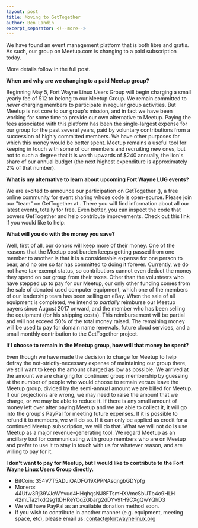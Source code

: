 ```yaml
---
layout: post
title: Moving to GetTogether
author: Ben Landin
excerpt_separator: <!--more-->
---
```


We have found an event management platform that is both libre and gratis. As such, our group on Meetup.com is changing to a paid subscription today.

More details follow in the full post.

<!--more-->

**When and why are we changing to a paid Meetup group?**

Beginning May 5, Fort Wayne Linux Users Group will begin charging a small yearly fee of $12 to belong to our Meetup Group. We remain committed to *never* charging members to participate in regular group activities. But Meetup is not core to our group's mission, and in fact we have been working for some time to provide our own alternative to Meetup. Paying the fees associated with this platform has been the single-largest expense for our group for the past several years, paid by voluntary contributions from a succession of highly committed members. We have other purposes for which this money would be better spent. Meetup remains a useful tool for keeping in touch with some of our members and recruiting new ones, but not to such a degree that it is worth upwards of $240 annually, the lion's share of our annual budget (the next highest expenditure is approximately 2% of that number).

**What is my alternative to learn about upcoming Fort Wayne LUG events?**

We are excited to announce our participation on GetTogether ([](https://gettogether.community)), a free online community for event sharing whose code is open-source. Please join our "team" on GetTogether at [](https://gettogether.community/fort-wayne-linux-users-group/). There you will find information about all our latest events, totally for free. Even better, you can inspect the code that powers GetTogether and help contribute improvements. Check out this link if you would like to help: [](https://github.com/GetTogetherComm/GetTogether)

**What will you do with the money you save?**

Well, first of all, our donors will keep more of their money. One of the reasons that the Meetup cost burden keeps getting passed from one member to another is that it is a considerable expense for one person to bear, and no one so far has committed to doing it forever. Currently, we do not have tax-exempt status, so contributiors cannot even deduct the money they spend on our group from their taxes. Other than the volunteers who have stepped up to pay for our Meetup, our only other funding comes from the sale of donated used computer equipment, which one of the members of our leadership team has been selling on eBay. When the sale of all equipment is completed, we intend to *partially* reimburse our Meetup payers since August 2017 onward, and the member who has been selling the equipment (for his shipping costs). This reimbursement will be partial and will not exceed 50% of the total money raised. The remaining money will be used to pay for domain name renewals, future cloud services, and a small monthly contribution to the GetTogether project.

**If I choose to remain in the Meetup group, how will that money be spent?**

Even though we have made the decision to charge for Meetup to help defray the not-strictly-necessary expense of maintaining our group there, we still want to keep the amount charged as low as possible. We arrived at the amount we are charging for continued group membership by guessing at the number of people who would choose to remain versus leave the Meetup group, divided by the semi-annual amount we are billed for Meetup. If our projections are wrong, we may need to raise the amount that we charge, or we may be able to reduce it. If there is any small amount of money left over after paying Meetup and we are able to collect it, it will go into the group's PayPal for meeting future expenses. If it is possible to refund it to members, we will do so. If it can only be applied as credit for a continued Meetup subscription, we will do that. What we will not do is use Meetup as a major revenue-generating tool. We regard Meetup as an ancillary tool for communicating with group members who are on Meetup and prefer to use it to stay in touch with us for whatever reason, and are willing to pay for it.

**I don't want to pay for Meetup, but I would like to contribute to the Fort Wayne Linux Users Group directly.**

- BitCoin: 354V7T5ADuiQADFQ19XPPNAsqngbGDYpfg
- Monero: 44Ufw3Rj39VJoWYvud4HHqhqsNJ8FTsmHXVmcSbUTb4o9HLH<wbr/>42mLTaz1kdQsg1tDHReYCqZGbarg2dDYv9tH9CXgQwYQhD3
- We will have PayPal as an available donation method soon.
- If you wish to contribute in another manner (e.g. equipment, meeting space, etc), please email us: contact@fortwaynelinux.org
